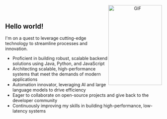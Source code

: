 <html>
<head>
<link rel="stylesheet" type="text/css" href="style.css">
</head>
<body>
  <header>
    <img align="right" alt="GIF" width="172" height="258" src="https://github.com/user-attachments/assets/23135f6f-6cc4-4324-97bb-4dc56fe3d347" />
  </header>
  <section>
    <h1>
Hello world!

</h1>
    <p>
I'm on a quest to leverage cutting-edge technology to streamline processes and innovation.
</p>
    <ul>  
      <li>Proficient in building robust, scalable backend solutions using Java, Python, and JavaScript</li>
      <li>Architecting scalable, high-performance systems that meet the demands of modern applications</li>
 <li>Automation innovator, leveraging AI and large language models to drive efficiency</li>
<li>Eager to collaborate on open-source projects and give back to the developer community</li>
      <li>Continuously improving my skills in building high-performance, low-latency systems</li>
    </ul>
  </section>
</body>
</html>
